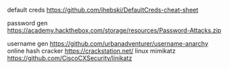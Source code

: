 
default creds
	https://github.com/ihebski/DefaultCreds-cheat-sheet

password gen
	https://academy.hackthebox.com/storage/resources/Password-Attacks.zip

username gen
	https://github.com/urbanadventurer/username-anarchy
online hash cracker
	https://crackstation.net/
linux mimikatz
	https://github.com/CiscoCXSecurity/linikatz